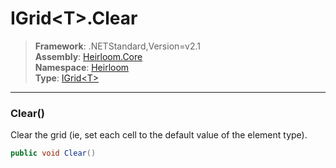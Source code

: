 # IGrid\<T>.Clear

> **Framework**: .NETStandard,Version=v2.1  
> **Assembly**: [Heirloom.Core][0]  
> **Namespace**: [Heirloom][0]  
> **Type**: [IGrid\<T>][1]  

--------------------------------------------------------------------------------

### Clear()

Clear the grid (ie, set each cell to the default value of the element type).

```cs
public void Clear()
```

[0]: ..\Heirloom.Core.md
[1]: Heirloom.IGrid[T].md
